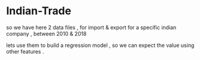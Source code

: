 # Indian-Trade
so we have here 2 data files , for import & export for a specific indian company , between 2010 & 2018

lets use them to build a regression model , so we can expect the value using other features .
